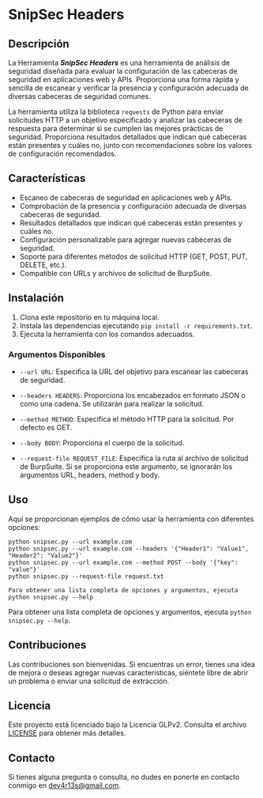 # SnipSec Headers

## Descripción

La Herramienta ***SnipSec Headers*** es una herramienta de análisis de seguridad diseñada para evaluar la configuración de las cabeceras de seguridad en aplicaciones web y APIs. Proporciona una forma rápida y sencilla de escanear y verificar la presencia y configuración adecuada de diversas cabeceras de seguridad comunes.

La herramienta utiliza la biblioteca `requests` de Python para enviar solicitudes HTTP a un objetivo especificado y analizar las cabeceras de respuesta para determinar si se cumplen las mejores prácticas de seguridad. Proporciona resultados detallados que indican qué cabeceras están presentes y cuáles no, junto con recomendaciones sobre los valores de configuración recomendados.

## Características

- Escaneo de cabeceras de seguridad en aplicaciones web y APIs.
- Comprobación de la presencia y configuración adecuada de diversas cabeceras de seguridad.
- Resultados detallados que indican qué cabeceras están presentes y cuáles no.
- Configuración personalizable para agregar nuevas cabeceras de seguridad.
- Soporte para diferentes métodos de solicitud HTTP (GET, POST, PUT, DELETE, etc.).
- Compatible con URLs y archivos de solicitud de BurpSuite.

## Instalación

1. Clona este repositorio en tu máquina local.
2. Instala las dependencias ejecutando `pip install -r requirements.txt`.
3. Ejecuta la herramienta con los comandos adecuados.



### Argumentos Disponibles

- `--url URL`: Especifica la URL del objetivo para escanear las cabeceras de seguridad.

- `--headers HEADERS`: Proporciona los encabezados en formato JSON o como una cadena. Se utilizarán para realizar la solicitud.

- `--method METHOD`: Especifica el método HTTP para la solicitud. Por defecto es GET.

- `--body BODY`: Proporciona el cuerpo de la solicitud.

- `--request-file REQUEST_FILE`: Especifica la ruta al archivo de solicitud de BurpSuite. Si se proporciona este argumento, se ignorarán los argumentos URL, headers, method y body.


## Uso

Aquí se proporcionan ejemplos de cómo usar la herramienta con diferentes opciones:

```
python snipsec.py --url example.com
python snipsec.py --url example.com --headers '{"Header1": "Value1", "Header2": "Value2"}'
python snipsec.py --url example.com --method POST --body '{"key": "value"}'
python snipsec.py --request-file request.txt

Para obtener una lista completa de opciones y argumentos, ejecuta python snipsec.py --help
```


Para obtener una lista completa de opciones y argumentos, ejecuta `python snipsec.py --help`.

## Contribuciones

Las contribuciones son bienvenidas. Si encuentras un error, tienes una idea de mejora o deseas agregar nuevas características, siéntete libre de abrir un problema o enviar una solicitud de extracción.

## Licencia

Este proyecto está licenciado bajo la Licencia GLPv2. Consulta el archivo [LICENSE](LICENSE) para obtener más detalles.

## Contacto

Si tienes alguna pregunta o consulta, no dudes en ponerte en contacto conmigo en [dev4r13s@gmail.com](mailto:dev4r13s@gmail.com).
